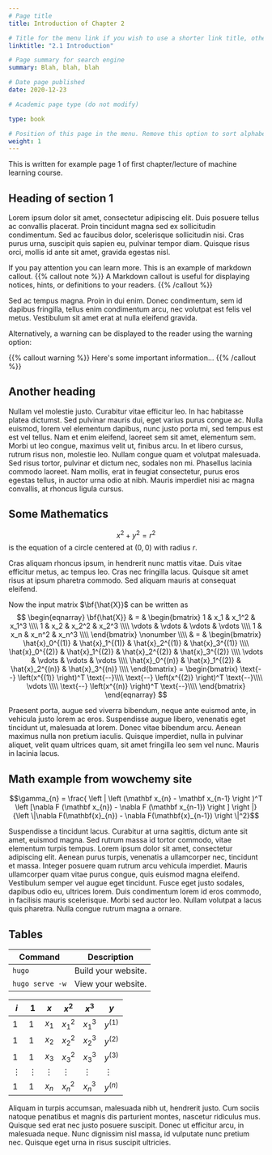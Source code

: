 ```yaml
---
# Page title
title: Introduction of Chapter 2

# Title for the menu link if you wish to use a shorter link title, otherwise remove this option
linktitle: "2.1 Introduction"

# Page summary for search engine
summary: Blah, blah, blah

# Date page published
date: 2020-12-23

# Academic page type (do not modify)

type: book

# Position of this page in the menu. Remove this option to sort alphabetically
weight: 1
---
```


This is written for example page 1 of first chapter/lecture of machine learning course.


## Heading of section 1


Lorem ipsum dolor sit amet, consectetur adipiscing elit. Duis posuere tellus ac convallis placerat. Proin tincidunt magna sed ex sollicitudin condimentum. Sed ac faucibus dolor, scelerisque sollicitudin nisi. Cras purus urna, suscipit quis sapien eu, pulvinar tempor diam. Quisque risus orci, mollis id ante sit amet, gravida egestas nisl. 

If you pay attention you can learn more. This is an example of markdown callout.
{{% callout note %}}
A Markdown callout is useful for displaying notices, hints, or definitions to your readers.
{{% /callout %}}

Sed ac tempus magna. Proin in dui enim. Donec condimentum, sem id dapibus fringilla, tellus enim condimentum arcu, nec volutpat est felis vel metus. Vestibulum sit amet erat at nulla eleifend gravida.

Alternatively, a warning can be displayed to the reader using the warning option:

{{% callout warning %}}
Here's some important information...
{{% /callout %}}

## Another heading

Nullam vel molestie justo. Curabitur vitae efficitur leo. In hac habitasse platea dictumst. Sed pulvinar mauris dui, eget varius purus congue ac. Nulla euismod, lorem vel elementum dapibus, nunc justo porta mi, sed tempus est est vel tellus. Nam et enim eleifend, laoreet sem sit amet, elementum sem. Morbi ut leo congue, maximus velit ut, finibus arcu. In et libero cursus, rutrum risus non, molestie leo. Nullam congue quam et volutpat malesuada. Sed risus tortor, pulvinar et dictum nec, sodales non mi. Phasellus lacinia commodo laoreet. Nam mollis, erat in feugiat consectetur, purus eros egestas tellus, in auctor urna odio at nibh. Mauris imperdiet nisi ac magna convallis, at rhoncus ligula cursus.

## Some Mathematics

$$x^2 + y^2 = r^2$$ is the equation of a circle centered at $(0,0)$ with radius $r$.

Cras aliquam rhoncus ipsum, in hendrerit nunc mattis vitae. Duis vitae efficitur metus, ac tempus leo. Cras nec fringilla lacus. Quisque sit amet risus at ipsum pharetra commodo. Sed aliquam mauris at consequat eleifend. 


Now the input matrix $\bf{\hat{X}}$ can be written as
$$
\begin{eqnarray}
\bf{\hat{X}} & = & \begin{bmatrix}
1 & x_1 & x_1^2 & x_1^3 \\\\
1 & x_2 & x_2^2 & x_2^3 \\\\
\vdots & \vdots & \vdots & \vdots \\\\
1 & x_n & x_n^2 & x_n^3 \\\\
\end{bmatrix} \nonumber \\\\
& = & \begin{bmatrix}
\hat{x}_0^{(1)} & \hat{x}_1^{(1)} & \hat{x}_2^{(1)} & \hat{x}_3^{(1)}  \\\\
\hat{x}_0^{(2)} & \hat{x}_1^{(2)} & \hat{x}_2^{(2)} & \hat{x}_3^{(2)}  \\\\
\vdots & \vdots & \vdots & \vdots \\\\
\hat{x}_0^{(n)} & \hat{x}_1^{(2)} & \hat{x}_2^{(n)} & \hat{x}_3^{(n)}  \\\\
\end{bmatrix} = \begin{bmatrix}
\text{--} \left(x^{(1)} \right)^T \text{--}\\\\
\text{--} \left(x^{(2)} \right)^T \text{--}\\\\
\vdots \\\\
\text{--} \left(x^{(n)} \right)^T \text{--}\\\\
\end{bmatrix}
\end{eqnarray}
$$


Praesent porta, augue sed viverra bibendum, neque ante euismod ante, in vehicula justo lorem ac eros. Suspendisse augue libero, venenatis eget tincidunt ut, malesuada at lorem. Donec vitae bibendum arcu. Aenean maximus nulla non pretium iaculis. Quisque imperdiet, nulla in pulvinar aliquet, velit quam ultrices quam, sit amet fringilla leo sem vel nunc. Mauris in lacinia lacus.

## Math example from wowchemy site

$$\gamma_{n} = \frac{ 
\left | \left (\mathbf x_{n} - \mathbf x_{n-1} \right )^T 
\left [\nabla F (\mathbf x_{n}) - \nabla F (\mathbf x_{n-1}) \right ] \right |}
{\left \|\nabla F(\mathbf{x}_{n}) - \nabla F(\mathbf{x}_{n-1}) \right \|^2}$$

Suspendisse a tincidunt lacus. Curabitur at urna sagittis, dictum ante sit amet, euismod magna. Sed rutrum massa id tortor commodo, vitae elementum turpis tempus. Lorem ipsum dolor sit amet, consectetur adipiscing elit. Aenean purus turpis, venenatis a ullamcorper nec, tincidunt et massa. Integer posuere quam rutrum arcu vehicula imperdiet. Mauris ullamcorper quam vitae purus congue, quis euismod magna eleifend. Vestibulum semper vel augue eget tincidunt. Fusce eget justo sodales, dapibus odio eu, ultrices lorem. Duis condimentum lorem id eros commodo, in facilisis mauris scelerisque. Morbi sed auctor leo. Nullam volutpat a lacus quis pharetra. Nulla congue rutrum magna a ornare.
 
## Tables

| Command           | Description                    |
| ------------------| ------------------------------ |
| `hugo`            | Build your website.            |
| `hugo serve -w`   | View your website.             |


| $i$        | $1$      | $x$     | $x^2$   | $x^3$      | $y$       |
|------------|----------|---------|---------|------------|-----------|
| $1$        | $1$      | $x_1$   | $x_1^2$ |  $x_1^3$   | $y^{(1)}$ |
| $1$        | $1$      | $x_2$   | $x_2^2$ |  $x_2^3$   | $y^{(2)}$ |
| $1$        | $1$      | $x_3$   | $x_3^2$ |  $x_3^3$   | $y^{(3)}$ |
| $\vdots$   | $\vdots$ | $\vdots$| $\vdots$|  $\vdots$  | $\vdots$  |
| $1$        | $1$      | $x_n$   | $x_n^2$ |  $x_n^3$   | $y^{(n)}$ |

Aliquam in turpis accumsan, malesuada nibh ut, hendrerit justo. Cum sociis natoque penatibus et magnis dis parturient montes, nascetur ridiculus mus. Quisque sed erat nec justo posuere suscipit. Donec ut efficitur arcu, in malesuada neque. Nunc dignissim nisl massa, id vulputate nunc pretium nec. Quisque eget urna in risus suscipit ultricies. 